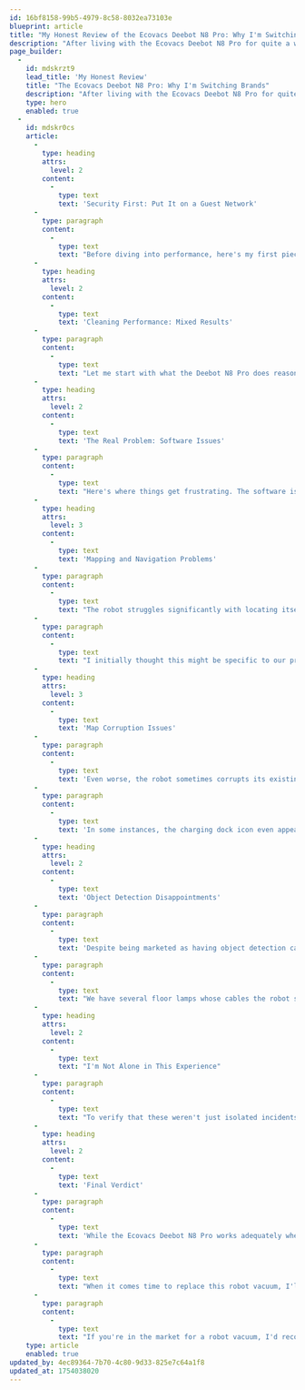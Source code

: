 ```yaml
---
id: 16bf8158-99b5-4979-8c58-8032ea73103e
blueprint: article
title: "My Honest Review of the Ecovacs Deebot N8 Pro: Why I'm Switching Brands"
description: "After living with the Ecovacs Deebot N8 Pro for quite a while now, I felt it was time to share my honest thoughts about this robot vacuum. Spoiler alert: I'm not impressed, and here's why."
page_builder:
  -
    id: mdskrzt9
    lead_title: 'My Honest Review'
    title: "The Ecovacs Deebot N8 Pro: Why I'm Switching Brands"
    description: "After living with the Ecovacs Deebot N8 Pro for quite a while now, I felt it was time to share my honest thoughts about this robot vacuum. Spoiler alert: I'm not impressed, and here's why."
    type: hero
    enabled: true
  -
    id: mdskr0cs
    article:
      -
        type: heading
        attrs:
          level: 2
        content:
          -
            type: text
            text: 'Security First: Put It on a Guest Network'
      -
        type: paragraph
        content:
          -
            type: text
            text: "Before diving into performance, here's my first piece of advice: if you decide to get this robot vacuum, make sure to connect it to a guest Wi-Fi network. Most commodity routers have this feature, and it's crucial for keeping the device isolated from your main computers. Like many cloud-based smart home devices, it's better to be safe than sorry when it comes to network security."
      -
        type: heading
        attrs:
          level: 2
        content:
          -
            type: text
            text: 'Cleaning Performance: Mixed Results'
      -
        type: paragraph
        content:
          -
            type: text
            text: "Let me start with what the Deebot N8 Pro does reasonably well. The vacuuming performance is okay – nothing spectacular, but it gets the job done. However, the mopping function leaves much to be desired. It's not great, but honestly, this is pretty much what you'd expect from similar robot vacuums in this price range. Nothing particularly special, but nothing terrible either."
      -
        type: heading
        attrs:
          level: 2
        content:
          -
            type: text
            text: 'The Real Problem: Software Issues'
      -
        type: paragraph
        content:
          -
            type: text
            text: "Here's where things get frustrating. The software is genuinely problematic, and it's the main reason I can't recommend this device."
      -
        type: heading
        attrs:
          level: 3
        content:
          -
            type: text
            text: 'Mapping and Navigation Problems'
      -
        type: paragraph
        content:
          -
            type: text
            text: "The robot struggles significantly with locating itself and maintaining accurate floor maps. Whenever I move it from one floor to another, it fails to recognize the existing floor plan. Instead of using the saved map, it creates an entirely new floor map and starts the mapping process from scratch. This is incredibly annoying and defeats the purpose of having a smart robot that's supposed to learn your home's layout."
      -
        type: paragraph
        content:
          -
            type: text
            text: "I initially thought this might be specific to our previous house, but we've since moved, and the exact same problem persists in our new home. This confirms it's definitely a software issue, not something related to our specific environment."
      -
        type: heading
        attrs:
          level: 3
        content:
          -
            type: text
            text: 'Map Corruption Issues'
      -
        type: paragraph
        content:
          -
            type: text
            text: 'Even worse, the robot sometimes corrupts its existing maps in bizarre ways. It will drive around normally, then suddenly a rotated copy of the map appears overlaid on top of the existing map. When this happens, the robot becomes completely confused and gets lost in its own virtual representation of your home.'
      -
        type: paragraph
        content:
          -
            type: text
            text: 'In some instances, the charging dock icon even appears somewhere outside the house boundaries on the map, which is just plain weird.'
      -
        type: heading
        attrs:
          level: 2
        content:
          -
            type: text
            text: 'Object Detection Disappointments'
      -
        type: paragraph
        content:
          -
            type: text
            text: 'Despite being marketed as having object detection capabilities with its built-in camera, the Deebot N8 Pro regularly gets stuck on obstacles it should theoretically be able to identify and avoid.'
      -
        type: paragraph
        content:
          -
            type: text
            text: "We have several floor lamps whose cables the robot seems to love getting tangled up in. More frustratingly, we have an IKEA chair that sits at just the wrong height – the robot can almost, but not quite, pass underneath it. Instead of recognizing this obstacle and avoiding it, the robot repeatedly attempts to drive under the chair, only to get stuck on the chair's base."
      -
        type: heading
        attrs:
          level: 2
        content:
          -
            type: text
            text: "I'm Not Alone in This Experience"
      -
        type: paragraph
        content:
          -
            type: text
            text: "To verify that these weren't just isolated incidents, I checked the Google Play Store reviews for the Ecovacs app. Sure enough, there are numerous one-star reviews describing the exact same issues I've experienced. This suggests these are widespread problems rather than individual device defects."
      -
        type: heading
        attrs:
          level: 2
        content:
          -
            type: text
            text: 'Final Verdict'
      -
        type: paragraph
        content:
          -
            type: text
            text: 'While the Ecovacs Deebot N8 Pro works adequately when everything goes smoothly, the software issues make it too unreliable for daily use. The constant need to recreate maps, the random map corruption, and the poor object detection significantly outweigh any benefits the device might offer.'
      -
        type: paragraph
        content:
          -
            type: text
            text: "When it comes time to replace this robot vacuum, I'll definitely be looking at different brands. There are too many frustrating quirks and software problems to justify sticking with Ecovacs for my next purchase."
      -
        type: paragraph
        content:
          -
            type: text
            text: "If you're in the market for a robot vacuum, I'd recommend looking elsewhere – your future self will thank you for avoiding these headaches."
    type: article
    enabled: true
updated_by: 4ec89364-7b70-4c80-9d33-825e7c64a1f8
updated_at: 1754038020
---
```

